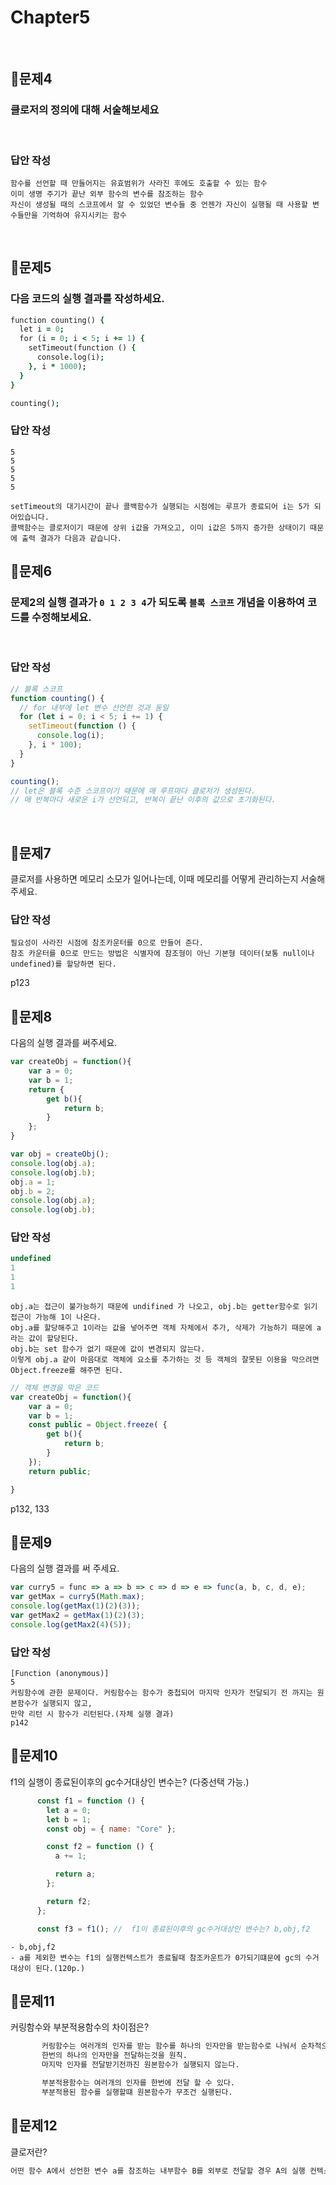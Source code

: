 # Chapter5
<br>

## 📌문제4

### 클로저의 정의에 대해 서술해보세요

<br>

### 답안 작성

```
함수를 선언할 때 만들어지는 유효범위가 사라진 후에도 호출할 수 있는 함수
이미 생명 주기가 끝난 외부 함수의 변수를 참조하는 함수
자신이 생성될 때의 스코프에서 알 수 있었던 변수들 중 언젠가 자신이 실행될 때 사용할 변수들만을 기억하여 유지시키는 함수
```

<br>

## 📌문제5

### 다음 코드의 실행 결과를 작성하세요.

```j
function counting() {
  let i = 0;
  for (i = 0; i < 5; i += 1) {
    setTimeout(function () {
      console.log(i);
    }, i * 1000);
  }
}

counting();
```

### 답안 작성

```
5
5
5
5
5
```

```
setTimeout의 대기시간이 끝나 콜백함수가 실행되는 시점에는 루프가 종료되어 i는 5가 되어있습니다.
콜백함수는 클로저이기 때문에 상위 i값을 가져오고, 이미 i값은 5까지 증가한 상태이기 때문에 출력 결과가 다음과 같습니다.
```

## 📌문제6

### 문제2의 실행 결과가 `0 1 2 3 4`가 되도록 `블록 스코프` 개념을 이용하여 코드를 수정해보세요.

<br>

### 답안 작성

```js
// 블록 스코프
function counting() {
  // for 내부에 let 변수 선언한 것과 동일
  for (let i = 0; i < 5; i += 1) {
    setTimeout(function () {
      console.log(i);
    }, i * 100);
  }
}

counting();
// let은 블록 수준 스코프이기 때문에 매 루프마다 클로저가 생성된다.
// 매 반복마다 새로운 i가 선언되고, 반복이 끝난 이후의 값으로 초기화된다.
```

<br>



## 📌문제7
클로저를 사용하면 메모리 소모가 일어나는데, 이때 메모리를 어떻게 관리하는지 서술해주세요.

### 답안 작성
```
필요성이 사라진 시점에 참조카운터를 0으로 만들어 준다. 
참조 카운터를 0으로 만드는 방법은 식별자에 참조형이 아닌 기본형 데이터(보통 null이나 undefined)를 할당하면 된다. 
```
p123


## 📌문제8
다음의 실행 결과를 써주세요.

```js
var createObj = function(){
    var a = 0;
    var b = 1;
    return {
        get b(){
            return b;
        }
    };
}

var obj = createObj();
console.log(obj.a);
console.log(obj.b);
obj.a = 1;
obj.b = 2;
console.log(obj.a);
console.log(obj.b);
```
### 답안 작성
```javascript
undefined
1
1
1
```

```
obj.a는 접근이 불가능하기 때문에 undifined 가 나오고, obj.b는 getter함수로 읽기 접근이 가능해 1이 나온다.
obj.a를 할당해주고 1이라는 값을 넣어주면 객체 자체에서 추가, 삭제가 가능하기 때문에 a라는 값이 할당된다.
obj.b는 set 함수가 없기 때문에 값이 변경되지 않는다. 
이렇게 obj.a 같이 마음대로 객체에 요소를 추가하는 것 등 객체의 잘못된 이용을 막으려면 Object.freeze를 해주면 된다.
```

```js
// 객체 변경을 막은 코드
var createObj = function(){
    var a = 0;
    var b = 1;
    const public = Object.freeze( {
        get b(){
            return b;
        }
    });
    return public;

}
```
p132, 133


## 📌문제9

다음의 실행 결과를 써 주세요.

```javascript
var curry5 = func => a => b => c => d => e => func(a, b, c, d, e);
var getMax = curry5(Math.max);
console.log(getMax(1)(2)(3));
var getMax2 = getMax(1)(2)(3);
console.log(getMax2(4)(5));
```
### 답안 작성
```
[Function (anonymous)]
5
커링함수에 관한 문제이다. 커링함수는 함수가 중첩되어 마지막 인자가 전달되기 전 까지는 원본함수가 실행되지 않고, 
만약 리턴 시 함수가 리턴된다.(자체 실행 결과)
p142
```


## 📌문제10

f1의 실행이 종료된이후의 gc수거대상인 변수는? (다중선택 가능.)

```javascript
      const f1 = function () {
        let a = 0;
        let b = 1;
        const obj = { name: "Core" };

        const f2 = function () {
          a += 1;

          return a;
        };

        return f2;
      };

      const f3 = f1(); //  f1이 종료된이후의 gc수거대상인 변수는? b,obj,f2
```

```
- b,obj,f2
- a를 제외한 변수는 f1의 실행컨텍스트가 종료될때 참조카운트가 0가되기떄문에 gc의 수거대상이 된다.(120p.)
```


## 📌문제11

커링함수와 부분적용함수의 차이점은?

```html
       커링함수는 여러개의 인자를 받는 함수를 하나의 인자만을 받는함수로 나눠서 순차적으로 호출 될 수 있게 체인 형태로 구성하는것을 말한다.
       한번의 하나의 인자만을 전달하는것을 원칙.
       마지막 인자를 전달받기전까진 원본함수가 실행되지 않는다.

       부분적용함수는 여러개의 인자를 한번에 전달 할 수 있다.
       부분적용된 함수를 실행할떄 원본함수가 무조건 실행된다.
```

## 📌문제12

클로저란?

```html
어떤 함수 A에서 선언한 변수 a를 참조하는 내부함수 B를 외부로 전달할 경우 A의 실행 컨텍스트가 종료된 이후에도 변수 a가 사라지지 않는 현상.

